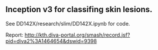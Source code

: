 ## Inception v3 for classifing skin lesions.
See DD142X/research/slim/DD142X.ipynb for code.

Report: http://kth.diva-portal.org/smash/record.jsf?pid=diva2%3A1464654&dswid=9398

